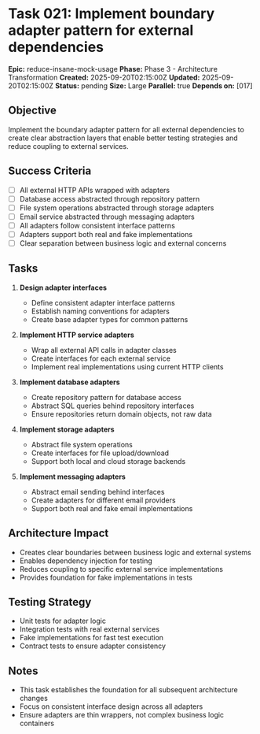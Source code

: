 # Task 021: Implement boundary adapter pattern for external dependencies

**Epic:** reduce-insane-mock-usage **Phase:** Phase 3 - Architecture
Transformation **Created:** 2025-09-20T02:15:00Z **Updated:**
2025-09-20T02:15:00Z **Status:** pending **Size:** Large **Parallel:** true
**Depends on:** [017]

## Objective

Implement the boundary adapter pattern for all external dependencies to create
clear abstraction layers that enable better testing strategies and reduce
coupling to external services.

## Success Criteria

- [ ] All external HTTP APIs wrapped with adapters
- [ ] Database access abstracted through repository pattern
- [ ] File system operations abstracted through storage adapters
- [ ] Email service abstracted through messaging adapters
- [ ] All adapters follow consistent interface patterns
- [ ] Adapters support both real and fake implementations
- [ ] Clear separation between business logic and external concerns

## Tasks

1. **Design adapter interfaces**
   - Define consistent adapter interface patterns
   - Establish naming conventions for adapters
   - Create base adapter types for common patterns

2. **Implement HTTP service adapters**
   - Wrap all external API calls in adapter classes
   - Create interfaces for each external service
   - Implement real implementations using current HTTP clients

3. **Implement database adapters**
   - Create repository pattern for database access
   - Abstract SQL queries behind repository interfaces
   - Ensure repositories return domain objects, not raw data

4. **Implement storage adapters**
   - Abstract file system operations
   - Create interfaces for file upload/download
   - Support both local and cloud storage backends

5. **Implement messaging adapters**
   - Abstract email sending behind interfaces
   - Create adapters for different email providers
   - Support both real and fake email implementations

## Architecture Impact

- Creates clear boundaries between business logic and external systems
- Enables dependency injection for testing
- Reduces coupling to specific external service implementations
- Provides foundation for fake implementations in tests

## Testing Strategy

- Unit tests for adapter logic
- Integration tests with real external services
- Fake implementations for fast test execution
- Contract tests to ensure adapter consistency

## Notes

- This task establishes the foundation for all subsequent architecture changes
- Focus on consistent interface design across all adapters
- Ensure adapters are thin wrappers, not complex business logic containers
